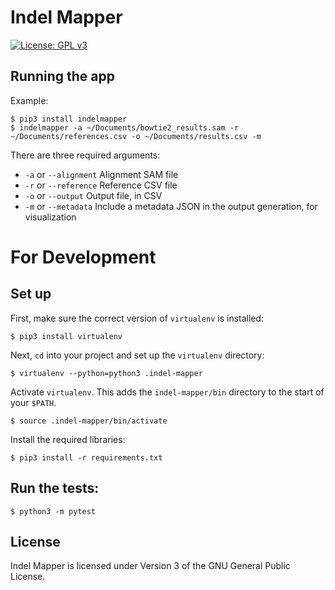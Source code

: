 # Indel Mapper

[![License: GPL v3](https://img.shields.io/badge/License-GPL%20v3-blue.svg)](http://www.gnu.org/licenses/gpl-3.0)

## Running the app

Example:

```shell
$ pip3 install indelmapper
$ indelmapper -a ~/Documents/bowtie2_results.sam -r ~/Documents/references.csv -o ~/Documents/results.csv -m
```

There are three required arguments:

* `-a` or `--alignment` Alignment SAM file
* `-r` or `--reference` Reference CSV file
* `-o` or `--output` Output file, in CSV
* `-m` or `--metadata` Include a metadata JSON in the output generation, for visualization

# For Development

## Set up

First, make sure the correct version of `virtualenv` is installed:

```shell
$ pip3 install virtualenv
```

Next, `cd` into your project and set up the `virtualenv` directory:

```shell
$ virtualenv --python=python3 .indel-mapper
```

Activate `virtualenv`. This adds the `indel-mapper/bin` directory to the start
of your `$PATH`.

```shell
$ source .indel-mapper/bin/activate
```

Install the required libraries:

```shell
$ pip3 install -r requirements.txt
```

## Run the tests:

```shell
$ python3 -m pytest
```

## License

Indel Mapper is licensed under Version 3 of the GNU General Public License.
